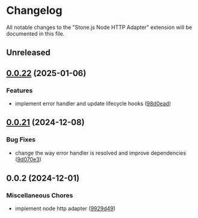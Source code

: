 # Changelog

All notable changes to the "Stone.js Node HTTP Adapter" extension will be documented in this file.

## Unreleased

## [0.0.22](https://github.com/stonemjs/node-http-adapter/compare/v0.0.21...v0.0.22) (2025-01-06)


### Features

* implement error handler and update lifecycle hooks ([98d0ead](https://github.com/stonemjs/node-http-adapter/commit/98d0eadf76b2b9d63c37e48bbb51cdef92f3d34a))

## [0.0.21](https://github.com/stone-foundation/stone-js-node-http-adapter/compare/v0.0.2...v0.0.21) (2024-12-08)


### Bug Fixes

* change the way error handler is resolved and improve dependencies ([9d070e3](https://github.com/stone-foundation/stone-js-node-http-adapter/commit/9d070e3e3d9f25f224e17a2e0e7d20019f4bc062))

## 0.0.2 (2024-12-01)


### Miscellaneous Chores

* implement node http adapter ([9929d49](https://github.com/stone-foundation/stone-js-node-http-adapter/commit/9929d494d97af9b76f0eedfbba8a3119e7dc4922))
